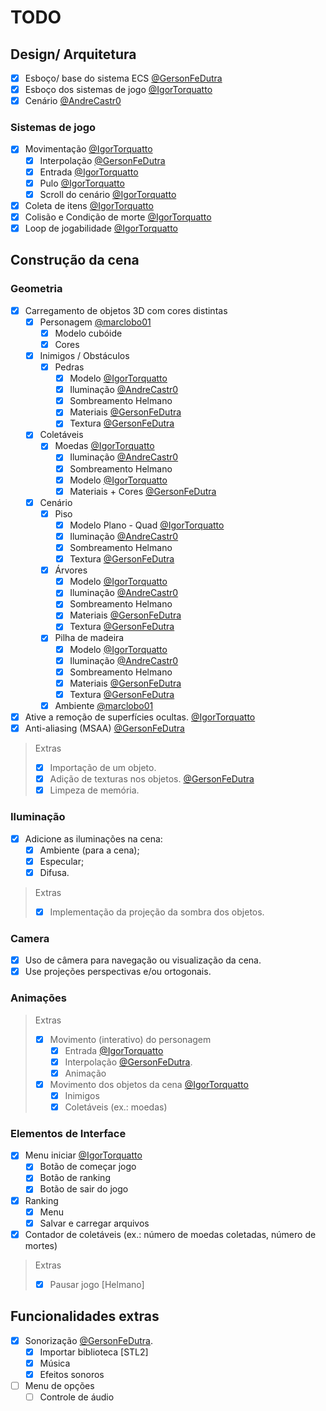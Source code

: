 # TODO

## Design/ Arquitetura
- [x] Esboço/ base do sistema ECS [@GersonFeDutra](https://github.com/GersonFeDutra)
- [x] Esboço dos sistemas de jogo [@IgorTorquatto](https://github.com/IgorTorquatto)
- [x] Cenário [@AndreCastr0](https://github.com/AndreCastr0)

### Sistemas de jogo

- [x] Movimentação [@IgorTorquatto](https://github.com/IgorTorquatto)
  - [x] Interpolação [@GersonFeDutra](https://github.com/GersonFeDutra)
  - [x] Entrada [@IgorTorquatto](https://github.com/IgorTorquatto)
  - [x] Pulo [@IgorTorquatto](https://github.com/IgorTorquatto)
  - [x] Scroll do cenário [@IgorTorquatto](https://github.com/IgorTorquatto)
- [x] Coleta de itens [@IgorTorquatto](https://github.com/IgorTorquatto)
- [x] Colisão e Condição de morte [@IgorTorquatto](https://github.com/IgorTorquatto)
- [x] Loop de jogabilidade [@IgorTorquatto](https://github.com/IgorTorquatto)

## Construção da cena

### Geometria
- [x] Carregamento de objetos 3D com cores distintas
  - [x] Personagem [@marclobo01](https://github.com/marclobo01)
    - [x] Modelo cubóide
    - [x] Cores
  - [x] Inimigos / Obstáculos
    - [x] Pedras
      - [x] Modelo [@IgorTorquatto](https://github.com/IgorTorquatto)
      - [x] Iluminação [@AndreCastr0](https://github.com/AndreCastr0)
      - [x] Sombreamento Helmano
      - [x] Materiais [@GersonFeDutra](https://github.com/GersonFeDutra)
      - [x] Textura [@GersonFeDutra](https://github.com/GersonFeDutra)
  - [x] Coletáveis
    - [x] Moedas [@IgorTorquatto](https://github.com/IgorTorquatto)
      - [x] Iluminação [@AndreCastr0](https://github.com/AndreCastr0)
      - [x] Sombreamento Helmano
      - [x] Modelo [@IgorTorquatto](https://github.com/IgorTorquatto)
      - [x] Materiais + Cores [@GersonFeDutra](https://github.com/GersonFeDutra)
  - [x] Cenário
    - [x] Piso
      - [x] Modelo Plano - Quad [@IgorTorquatto](https://github.com/IgorTorquatto)
      - [x] Iluminação [@AndreCastr0](https://github.com/AndreCastr0)
      - [x] Sombreamento Helmano
      - [x] Textura [@GersonFeDutra](https://github.com/GersonFeDutra)
    - [x] Árvores
      - [x] Modelo [@IgorTorquatto](https://github.com/IgorTorquatto)
      - [x] Iluminação [@AndreCastr0](https://github.com/AndreCastr0)
      - [x] Sombreamento Helmano
      - [x] Materiais [@GersonFeDutra](https://github.com/GersonFeDutra)
      - [x] Textura [@GersonFeDutra](https://github.com/GersonFeDutra)
    - [x] Pilha de madeira
      - [x] Modelo [@IgorTorquatto](https://github.com/IgorTorquatto)
      - [x] Iluminação [@AndreCastr0](https://github.com/AndreCastr0)
      - [x] Sombreamento Helmano
      - [x] Materiais [@GersonFeDutra](https://github.com/GersonFeDutra)
      - [x] Textura [@GersonFeDutra](https://github.com/GersonFeDutra)
    - [x] Ambiente [@marclobo01](https://github.com/marclobo01)
- [x] Ative a remoção de superfícies ocultas. [@IgorTorquatto](https://github.com/IgorTorquatto)
- [x] Anti-aliasing (MSAA) [@GersonFeDutra](https://github.com/GersonFeDutra)

> Extras
> - [x] Importação de um objeto.
> - [x] Adição de texturas nos objetos. [@GersonFeDutra](https://github.com/GersonFeDutra)
> - [x] Limpeza de memória.

### Iluminação

- [x] Adicione as iluminações na cena:
  - [x] Ambiente (para a cena);
  - [x] Especular;
  - [x] Difusa.

> Extras
> - [x] Implementação da projeção da sombra dos objetos.

### Camera

- [x] Uso de câmera para navegação ou visualização da cena. 
- [x] Use projeções perspectivas e/ou ortogonais. 

### Animações

> Extras
> - [x] Movimento (interativo) do personagem
>   - [x] Entrada [@IgorTorquatto](https://github.com/IgorTorquatto)
>   - [x] Interpolação [@GersonFeDutra](https://github.com/GersonFeDutra).
>   - [x] Animação
> - [x] Movimento dos objetos da cena [@IgorTorquatto](https://github.com/IgorTorquatto)
>     - [x] Inimigos
>     - [x] Coletáveis (ex.: moedas)

### Elementos de Interface

- [x] Menu iniciar [@IgorTorquatto](https://github.com/IgorTorquatto)
  - [x] Botão de começar jogo
  - [x] Botão de ranking
  - [x] Botão de sair do jogo
- [x] Ranking
  - [x] Menu
  - [x] Salvar e carregar arquivos
- [x] Contador de coletáveis (ex.: número de moedas coletadas, número de mortes)

> Extras
> - [x] Pausar jogo [Helmano]

## Funcionalidades extras

- [x] Sonorização [@GersonFeDutra](https://github.com/GersonFeDutra).
  - [x] Importar biblioteca [STL2]
  - [x] Música
  - [x] Efeitos sonoros
- [ ] Menu de opções
  - [ ] Controle de áudio

<!-- - [x] Contador de fps / debug [@GersonFeDutra](https://github.com/GersonFeDutra). -->
